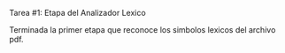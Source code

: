 Tarea #1: Etapa del Analizador Lexico

Terminada la primer etapa que reconoce los simbolos lexicos del archivo pdf.
